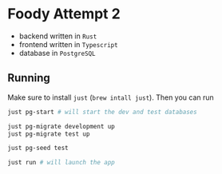 # Foody Attempt 2

* backend written in `Rust`
* frontend written in `Typescript`
* database in `PostgreSQL`


## Running

Make sure to install `just` (`brew intall just`).
Then you can run 

```sh
just pg-start # will start the dev and test databases

just pg-migrate development up
just pg-migrate test up 

just pg-seed test

just run # will launch the app
```
